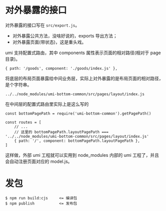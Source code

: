 
# 对外暴露的接口

对外暴露的接口写在 `src/export.js`。

- 对外暴露公共方法，没啥好说的，exports 导出方法；
- 对外暴露页面(带状态)，这是重头戏。

umi 支持配置式路由，其中 components 属性表示页面的相对路径(相对于 page 目录)。

```
{ path: '/goods', component: './goods/index.js' },
```

将底层的布局页面暴露给中间业务层，实际上对外暴露的是布局页面的相对路径，是个字符串。

`../../node_modules/umi-bottom-common/src/pages/layout/index.js`

在中间层的配置式路由里实际上是这么写的

```
const bottomPagePath = require('umi-bottom-common').getPagePath()

const routes = [
    // ...
    // 这里的 bottomPagePath.layoutPagePath === '../../node_modules/umi-bottom-common/src/pages/layout/index.js'
    { path: '/', component: bottomPagePath.layoutPagePath },
]
```

这样做，外部 umi 工程就可以实用到 node_modules 内部的 umi 工程了，并且会自动注册页面对应的 model.js。

# 发包

```
$ npm run build:cjs     <= 编译包
$ npm publish           <= 发布包
```